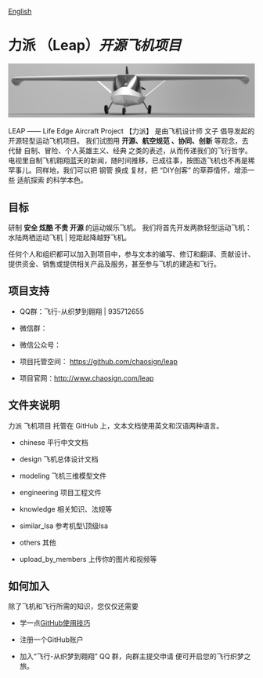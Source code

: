[English](https://github.com/chaosign/LEAP/blob/master/readme_en.md)
# 力派 （Leap）*开源飞机项目*
<img src="./leap.png" width = "1000"/>

LEAP —— Life Edge Aircraft Project
【力派】 是由飞机设计师 文子 倡导发起的开源轻型运动飞机项目。 我们试图用 **开源、航空规范 、协同、创新** 等观念，去代替 自制、冒险、个人英雄主义、经典 之类的表述，从而传递我们的飞行哲学。电视里自制飞机翱翔蓝天的新闻，随时间推移，已成往事，按图造飞机也不再是稀罕事儿。同样地，我们可以把 钢管 换成 复材，把 “DIY创客” 的草莽情怀，增添一些 适航探索 的科学本色。

## 目标
研制 **安全 炫酷 不贵 开源** 的运动娱乐飞机。
我们将首先开发两款轻型运动飞机：水陆两栖运动飞机 | 短距起降越野飞机。

任何个人和组织都可以加入到项目中，参与文本的编写、修订和翻译、贡献设计、提供资金、销售或提供相关产品及服务，甚至参与飞机的建造和飞行。

## 项目支持
- QQ群：飞行-从织梦到翱翔 | 935712655 
+ 微信群：
- 微信公众号：
+ 项目托管空间： https://github.com/chaosign/leap
- 项目官网：http://www.chaosign.com/leap


## 文件夹说明
力派 飞机项目 托管在 GitHub 上，文本文档使用英文和汉语两种语言。
- chinese             平行中文文档
+ design              飞机总体设计文档
- modeling            飞机三维模型文件
+ engineering         项目工程文件
- knowledge           相关知识、法规等
+ similar_lsa         参考机型\顶级lsa
- others              其他
+ upload_by_members   上传你的图片和视频等

## 如何加入
除了飞机和飞行所需的知识，您仅仅还需要
- 学一点[GitHub使用技巧](https://blog.csdn.net/kabulore/article/details/51801337)
+ 注册一个GitHub账户
- 加入“飞行-从织梦到翱翔” QQ 群，向群主提交申请
便可开启您的飞行织梦之旅。
